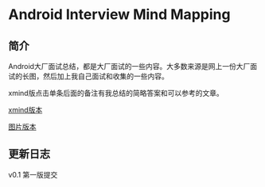 # Android Interview Mind Mapping

## 简介

Android大厂面试总结，都是大厂面试的一些内容。大多数来源是网上一份大厂面试的长图，然后加上我自己面试和收集的一些内容。

xmind版点击单条后面的备注有我总结的简略答案和可以参考的文章。

[xmind版本](./Android_interview_tree.xmind)

[图片版本](./android_interview_xmind_image.png)

## 更新日志

v0.1    第一版提交
